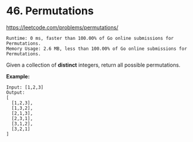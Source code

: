 # 46. Permutations

https://leetcode.com/problems/permutations/

```
Runtime: 0 ms, faster than 100.00% of Go online submissions for Permutations.
Memory Usage: 2.6 MB, less than 100.00% of Go online submissions for Permutations.
```

Given a collection of **distinct** integers, return all possible permutations.

**Example:**
```
Input: [1,2,3]
Output:
[
  [1,2,3],
  [1,3,2],
  [2,1,3],
  [2,3,1],
  [3,1,2],
  [3,2,1]
]
```